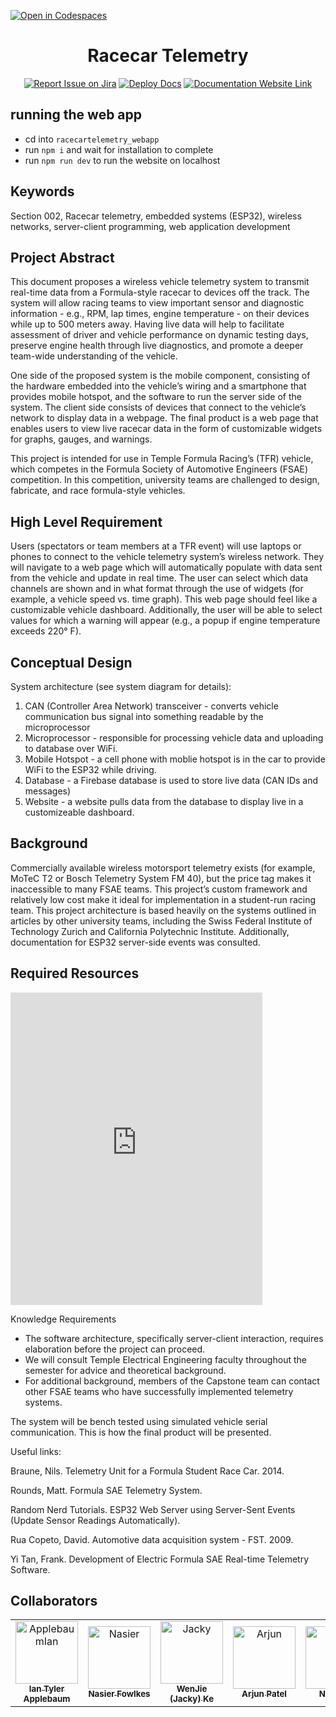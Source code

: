 [![Open in Codespaces](https://classroom.github.com/assets/launch-codespace-2972f46106e565e64193e422d61a12cf1da4916b45550586e14ef0a7c637dd04.svg)](https://classroom.github.com/open-in-codespaces?assignment_repo_id=15801646)

<div align="center">

# Racecar Telemetry
[![Report Issue on Jira](https://img.shields.io/badge/Report%20Issues-Jira-0052CC?style=flat&logo=jira-software)](https://temple-cis-projects-in-cs.atlassian.net/jira/software/c/projects/DT/issues)
[![Deploy Docs](https://github.com/ApplebaumIan/tu-cis-4398-docs-template/actions/workflows/deploy.yml/badge.svg)](https://github.com/ApplebaumIan/tu-cis-4398-docs-template/actions/workflows/deploy.yml)
[![Documentation Website Link](https://img.shields.io/badge/-Documentation%20Website-brightgreen)](https://applebaumian.github.io/tu-cis-4398-docs-template/)


</div>

## running the web app
 - cd into `racecartelemetry_webapp`
 - run `npm i` and wait for installation to complete
 - run `npm run dev` to run the website on localhost


## Keywords

Section 002, Racecar telemetry, embedded systems (ESP32), wireless networks, server-client programming, web application development

## Project Abstract

This document proposes a wireless vehicle telemetry system to transmit real-time data from a Formula-style racecar to devices off the track. The system will allow racing teams to view important sensor and diagnostic information - e.g., RPM, lap times, engine temperature - on their devices while up to 500 meters away. Having live data will help to facilitate assessment of driver and vehicle performance on dynamic testing days, preserve engine health through live diagnostics, and promote a deeper team-wide understanding of the vehicle.

One side of the proposed system is the mobile component, consisting of the hardware embedded into the vehicle’s wiring and a smartphone that provides mobile hotspot, and the software to run the server side of the system. The client side consists of devices that connect to the vehicle’s network to display data in a webpage. The final product is a web page that enables users to view live racecar data in the form of customizable widgets for graphs, gauges, and warnings. 

This project is intended for use in Temple Formula Racing’s (TFR) vehicle, which competes in the Formula Society of Automotive Engineers (FSAE) competition. In this competition, university teams are challenged to design, fabricate, and race formula-style vehicles.

## High Level Requirement

Users (spectators or team members at a TFR event) will use laptops or phones to connect to the vehicle telemetry system’s wireless network. They will navigate to a web page which will automatically populate with data sent from the vehicle and update in real time. The user can select which data channels are shown and in what format through the use of widgets (for example, a vehicle speed vs. time graph). This web page should feel like a customizable vehicle dashboard. Additionally, the user will be able to select values for which a warning will appear (e.g., a popup if engine temperature exceeds 220° F).

## Conceptual Design

System architecture (see system diagram for details):

1. CAN (Controller Area Network) transceiver - converts vehicle communication bus signal into something readable by the microprocessor
2. Microprocessor - responsible for processing vehicle data and uploading to database over WiFi. 
3. Mobile Hotspot - a cell phone with moblie hotspot is in the car to provide WiFi to the ESP32 while driving. 
4. Database - a Firebase database is used to store live data (CAN IDs and messages)
5. Website - a website pulls data from the database to display live in a customizeable dashboard.

## Background

Commercially available wireless motorsport telemetry exists (for example, MoTeC T2 or Bosch Telemetry System FM 40), but the price tag makes it inaccessible to many FSAE teams. This project’s custom framework and relatively low cost make it ideal for implementation in a student-run racing team. This project architecture is based heavily on the systems outlined in articles by other university teams, including the Swiss Federal Institute of Technology Zurich and California Polytechnic Institute. Additionally, documentation for ESP32 server-side events was consulted. 

## Required Resources

<iframe src="https://docs.google.com/spreadsheets/d/e/2PACX-1vRPmqrR1D0rSadeonzcJYDSI9_54YGbKhxfEFePVx_G_DNKT3bhswWF8M95XYecuXjWSqct2AxIOJHy/pubhtml?widget=true&amp;headers=false" frameborder="0" width="80%" height="500"></iframe>

Knowledge Requirements
- The software architecture, specifically server-client interaction, requires elaboration before the project can proceed. 
- We will consult Temple Electrical Engineering faculty throughout the semester for advice and theoretical background. 
- For additional background, members of the Capstone team can contact other FSAE teams who have successfully implemented telemetry systems.

The system will be bench tested using simulated vehicle serial communication. This is how the final product will be presented.

Useful links:

Braune, Nils. Telemetry Unit for a Formula Student Race Car. 2014.

Rounds, Matt. Formula SAE Telemetry System. 

Random Nerd Tutorials. ESP32 Web Server using Server-Sent Events (Update Sensor Readings Automatically). 

Rua Copeto, David. Automotive data acquisition system - FST. 2009.

Yi Tan, Frank. Development of Electric Formula SAE Real-time Telemetry Software. 

## Collaborators

[//]: # ( readme: collaborators -start )
<table>
<tr>
    <td align="center">
        <a href="https://github.com/ApplebaumIan">
            <img src="https://avatars.githubusercontent.com/u/9451941?v=4" width="100;" alt="ApplebaumIan"/>
            <br />
            <sub><b>Ian Tyler Applebaum</b></sub>
        </a>
    </td>
    <td align="center">
        <a href="https://github.com/NasierF">
            <img src="" width="100;" alt="Nasier"/>
            <br />
            <sub><b>Nasier Fowlkes</b></sub>
        </a>
    </td>
    <td align="center">
        <a href="https://github.com/WJ2K">
            <img src="" width="100;" alt="Jacky"/>
            <br />
            <sub><b>WenJie (Jacky) Ke</b></sub>
        </a>
    </td>
    <td align="center">
        <a href="https://github.com/arjunpatel5">
            <img src="" width="100;" alt="Arjun"/>
            <br />
            <sub><b>Arjun Patel</b></sub>
        </a>
    </td>
    <td align="center">
        <a href="https://github.com/nick-pell">
            <img src="" width="100;" alt="Nick"/>
            <br />
            <sub><b>Nick Pell</b></sub>
        </a>
    </td>
    <td align="center">
        <a href="https://github.com/ajreisc">
            <img src="" width="100;" alt="Arianna"/>
            <br />
            <sub><b>Arianna Reischer</b></sub>
        </a>
    </td>
    <td align="center">
        <a href="https://github.com/dennis-yeom">
            <img src="" width="100;" alt="Dennis"/>
            <br />
            <sub><b>Dennis Yeom</b></sub>
        </a>
    </td></tr>
</table>

[//]: # ( readme: collaborators -end )
